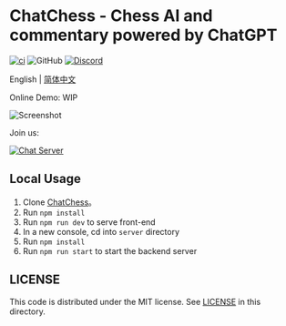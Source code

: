 # ChatChess - Chess AI and commentary powered by ChatGPT

[![ci](https://github.com/prompt-engineering/chat-chess/actions/workflows/ci.yml/badge.svg)](https://github.com/prompt-engineering/chat-chess/actions/workflows/ci.yml)
![GitHub](https://img.shields.io/github/license/prompt-engineering/chat-chess)
[![Discord](https://img.shields.io/discord/1082563233593966612)](https://discord.gg/FSWXq4DmEj)

English | [简体中文](./README.zh-CN.md)

Online Demo: WIP

![Screenshot](https://chatchessassets.s3.ap-east-1.amazonaws.com/screenshots/Screenshot+2023-04-26+at+19.12.40.png)

Join us:

[![Chat Server](https://img.shields.io/badge/chat-discord-7289da.svg)](https://discord.gg/FSWXq4DmEj)

## Local Usage

1. Clone [ChatChess](https://github.com/prompt-engineering/chat-chess)。
2. Run `npm install`
3. Run `npm run dev` to serve front-end
4. In a new console, cd into `server` directory
5. Run `npm install`
6. Run `npm run start` to start the backend server

## LICENSE

This code is distributed under the MIT license. See [LICENSE](./LICENSE) in this directory.

